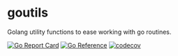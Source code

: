 # goutils
Golang utility functions to ease working with go routines.

[![Go Report Card](https://goreportcard.com/badge/github.com/skatiyar/goutils)](https://goreportcard.com/report/github.com/skatiyar/goutils)
[![Go Reference](https://pkg.go.dev/badge/github.com/skatiyar/goutils.svg)](https://pkg.go.dev/github.com/skatiyar/goutils)
[![codecov](https://codecov.io/gh/skatiyar/goutils/graph/badge.svg?token=ND6O9OWB1H)](https://codecov.io/gh/skatiyar/goutils)
